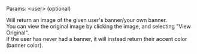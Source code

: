 Params: &lt;user&gt; (optional)

Will return an image of the given user's banner/your own banner. <br />
You can view the original image by clicking the image, and selecting "View Original". <br />
If the user has never had a banner, it will instead return their accent color (banner color).